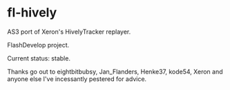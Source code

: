 fl-hively
=========

AS3 port of Xeron's HivelyTracker replayer.

FlashDevelop project.

Current status: stable.

Thanks go out to eightbitbubsy, Jan_Flanders, Henke37, kode54, Xeron and anyone else I've incessantly pestered for advice.
